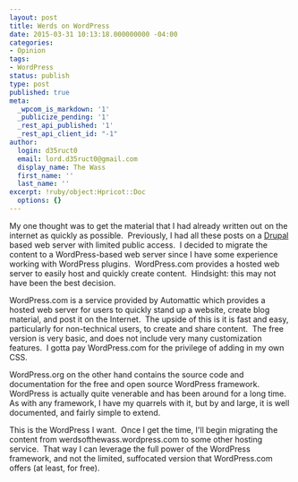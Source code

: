 ```yaml
---
layout: post
title: Werds on WordPress
date: 2015-03-31 10:13:18.000000000 -04:00
categories:
- Opinion
tags:
- WordPress
status: publish
type: post
published: true
meta:
  _wpcom_is_markdown: '1'
  _publicize_pending: '1'
  _rest_api_published: '1'
  _rest_api_client_id: "-1"
author:
  login: d35ruct0
  email: lord.d35ruct0@gmail.com
  display_name: The Wass
  first_name: ''
  last_name: ''
excerpt: !ruby/object:Hpricot::Doc
  options: {}
---
```

<p>My one thought was to get the material that I had already written out on the internet as quickly as possible.  Previously, I had all these posts on a <a href="https://www.drupal.org/" target="_blank">Drupal</a> based web server with limited public access.  I decided to migrate the content to a WordPress-based web server since I have some experience working with WordPress plugins.  WordPress.com provides a hosted web server to easily host and quickly create content.  Hindsight: this may not have been the best decision.</p>
<p><!--more--></p>
<p>WordPress.com is a service provided by Automattic which provides a hosted web server for users to quickly stand up a website, create blog material, and post it on the Internet.  The upside of this is it is fast and easy, particularly for non-technical users, to create and share content.  The free version is very basic, and does not include very many customization features.  I gotta pay WordPress.com for the privilege of adding in my own CSS.</p>
<p>WordPress.org on the other hand contains the source code and documentation for the free and open source WordPress framework.  WordPress is actually quite venerable and has been around for a long time.  As with any framework, I have my quarrels with it, but by and large, it is well documented, and fairly simple to extend.</p>
<p>This is the WordPress I want.  Once I get the time, I'll begin migrating the content from werdsofthewass.wordpress.com to some other hosting service.  That way I can leverage the full power of the WordPress framework, and not the limited, suffocated version that WordPress.com offers (at least, for free).</p>
